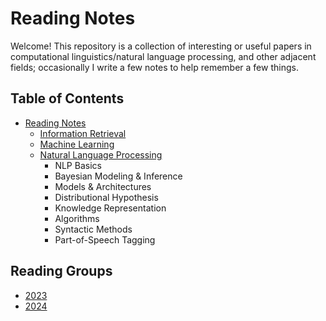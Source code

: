 # Reading Notes

Welcome! This repository is a collection of interesting or useful papers in computational linguistics/natural language processing, and other adjacent fields; occasionally I write a few notes to help remember a few things.

Table of Contents
-----------------

* [Reading Notes](#reading-notes)
  * [Information Retrieval](https://github.com/weezymatt/papers/tree/readings/Information%20Retrieval)
  * [Machine Learning](https://github.com/weezymatt/papers/tree/readings/Machine%20Learning)
  * [Natural Language Processing](https://github.com/weezymatt/papers/tree/readings/Natural%20Language%20Processing)
    * NLP Basics
    * Bayesian Modeling & Inference
    * Models & Architectures
    * Distributional Hypothesis
    * Knowledge Representation
    * Algorithms
    * Syntactic Methods
    * Part-of-Speech Tagging
      
## Reading Groups
* [2023](#placeholder)
* [2024](#placeholder)
